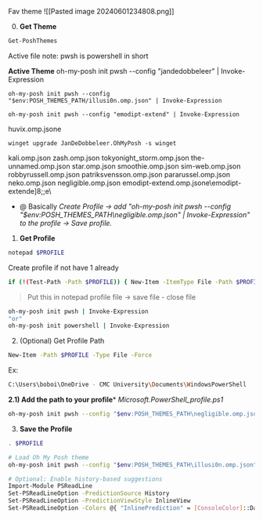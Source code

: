 
Fav theme
![[Pasted image 20240601234808.png]]

0) **Get Theme**
```bash
Get-PoshThemes
```
Active file 
note: pwsh is powershell in short

**Active Theme**
oh-my-posh init pwsh --config "jandedobbeleer" | Invoke-Expression

```bashnote
oh-my-posh init pwsh --config "$env:POSH_THEMES_PATH/illusi0n.omp.json" | Invoke-Expression

oh-my-posh init pwsh --config "emodipt-extend" | Invoke-Expression
```
huvix.omp.jsone
```
winget upgrade JanDeDobbeleer.OhMyPosh -s winget
```
kali.omp.json
zash.omp.json
tokyonight_storm.omp.json
the-unnamed.omp.json
star.omp.json
smoothie.omp.json
sim-web.omp.json
robbyrussell.omp.json
patriksvensson.omp.json
pararussel.omp.json
neko.omp.json
negligible.omp.json
emodipt-extend.omp.jsone\emodipt-extende]8;;e\

+ @ Basically *Create Profile -> add "oh-my-posh init pwsh --config "$env:POSH_THEMES_PATH\negligible.omp.json" | Invoke-Expression" to the profile -> Save profile.*
1) **Get Profile**
```bash
notepad $PROFILE
```
Create profile if not have 1 already
```sh
if (!(Test-Path -Path $PROFILE)) { New-Item -ItemType File -Path $PROFILE -Force }
```

> Put this in notepad profile file -> save file - close file
```bash
oh-my-posh init pwsh | Invoke-Expression
"or"
oh-my-posh init powershell | Invoke-Expression
```

2) (Optional) Get Profile Path
```bash
New-Item -Path $PROFILE -Type File -Force
```
Ex: 
```bash
C:\Users\boboi\OneDrive - CMC University\Documents\WindowsPowerShell
```

**2.1) Add the path to your profile***
*Microsoft.PowerShell_profile.ps1*
```bash
oh-my-posh init pwsh --config "$env:POSH_THEMES_PATH\negligible.omp.json" | Invoke-Expression
```

3) **Save the Profile**
```bash
. $PROFILE
```




```sh
# Load Oh My Posh theme
oh-my-posh init pwsh --config "$env:POSH_THEMES_PATH\illusi0n.omp.json" | Invoke-Expression

# Optional: Enable history-based suggestions
Import-Module PSReadLine
Set-PSReadLineOption -PredictionSource History
Set-PSReadLineOption -PredictionViewStyle InlineView
Set-PSReadLineOption -Colors @{ "InlinePrediction" = [ConsoleColor]::DarkGray }
```